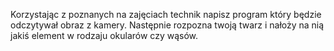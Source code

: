 Korzystając z poznanych na zajęciach technik napisz program który będzie odczytywał obraz z kamery. Następnie rozpozna twoją twarz i nałoży na nią jakiś element w rodzaju okularów czy wąsów. 